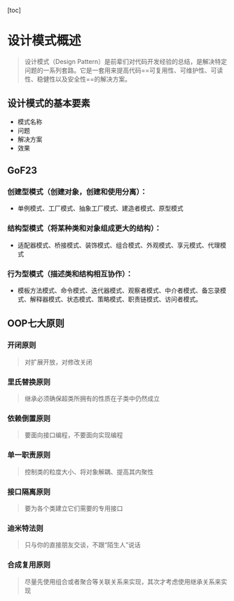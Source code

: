 [toc]

# 设计模式概述

> 设计模式（Design Pattern）是前辈们对代码开发经验的总结，是解决特定问题的一系列套路。它是一套用来提高代码==可复用性、可维护性、可读性、稳健性以及安全性==的解决方案。

## 设计模式的基本要素

- 模式名称
- 问题
- 解决方案
- 效果



## GoF23

### 创建型模式（创建对象，创建和使用分离）：

- 单例模式、工厂模式、抽象工厂模式、建造者模式、原型模式

### 结构型模式（将某种类和对象组成更大的结构）：

- 适配器模式、桥接模式、装饰模式、组合模式、外观模式、享元模式、代理模式

### 行为型模式（描述类和结构相互协作）：

- 模板方法模式、命令模式、迭代器模式、观察者模式、中介者模式、备忘录模式、解释器模式、状态模式、策略模式、职责链模式、访问者模式。



## OOP七大原则

### 开闭原则

> 对扩展开放，对修改关闭

### 里氏替换原则

> 继承必须确保超类所拥有的性质在子类中仍然成立

### 依赖倒置原则

> 要面向接口编程，不要面向实现编程

### 单一职责原则

> 控制类的粒度大小、将对象解耦、提高其内聚性

### 接口隔离原则

> 要为各个类建立它们需要的专用接口

### 迪米特法则

> 只与你的直接朋友交谈，不跟“陌生人”说话

### 合成复用原则

> 尽量先使用组合或者聚合等关联关系来实现，其次才考虑使用继承关系来实现
